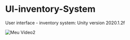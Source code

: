 # UI-inventory-System
User interface - inventory system: Unity version 2020.1.2f

![Meu Vídeo2](https://user-images.githubusercontent.com/15167847/101091044-602f2100-3596-11eb-8ff4-53c70c2945a5.gif)
